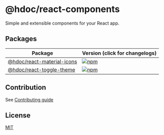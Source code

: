 # @hdoc/react-components

Simple and extensible components for your React app.

## Packages

| Package                                                     | Version (click for changelogs)                                                                                              |
| ----------------------------------------------------------- | --------------------------------------------------------------------------------------------------------------------------- |
| [@hdoc/react-material-icons](packages/react-material-icons) | [![npm](https://img.shields.io/npm/v/%40hdoc%2Freact-material-icons?label=%20)](packages/react-material-icons/CHANGELOG.md) |
| [@hdoc/react-toggle-theme](packages/react-toggle-theme)     | [![npm](https://img.shields.io/npm/v/%40hdoc%2Freact-toggle-theme?label=%20)](packages/react-toggle-theme/CHANGELOG.md)     |

## Contribution

See [Contributing guide](CONTIBUTING.md)

## License

[MIT](LICENSE)
